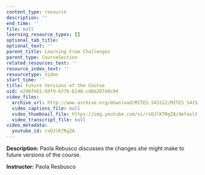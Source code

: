 ```yaml
---
content_type: resource
description: ''
end_time: ''
file: null
learning_resource_types: []
optional_tab_title: ''
optional_text: ''
parent_title: Learning From Challenges
parent_type: CourseSection
related_resources_text: ''
resource_index_text: ''
resourcetype: Video
start_time: ''
title: Future Versions of the Course
uid: e24bfe61-60f9-6f7b-b148-cd0a287e0c04
video_files:
  archive_url: http://www.archive.org/download/MITES.S41S12/MITES_S41S12_Teaching11_300k.mp4
  video_captions_file: null
  video_thumbnail_file: https://img.youtube.com/vi/rxDJlK7RgZA/default.jpg
  video_transcript_file: null
video_metadata:
  youtube_id: rxDJlK7RgZA
---
```


**Description:** Paola Rebusco discusses the changes she might make to future versions of the course.

**Instructor:** Paola Resbusco